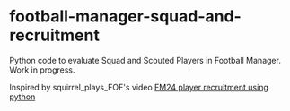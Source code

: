 # football-manager-squad-and-recruitment
Python code to evaluate Squad and Scouted Players in Football Manager. Work in progress.

Inspired by squirrel_plays_FOF's video [FM24 player recruitment using python](https://www.youtube.com/watch?v=hnAuOakqR90)